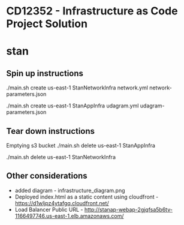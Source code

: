 # CD12352 - Infrastructure as Code Project Solution
# stan

## Spin up instructions
./main.sh create us-east-1 StanNetworkInfra network.yml network-parameters.json

./main.sh create us-east-1 StanAppInfra udagram.yml udagram-parameters.json

## Tear down instructions
Emptying s3 bucket
./main.sh delete us-east-1 StanAppInfra

./main.sh delete us-east-1 StanNetworkInfra

## Other considerations
- added diagram - infrastructure_diagram.png
- Deployed index.html as a static content using cloudfront - https://d1wljpz4ytafgq.cloudfront.net/
- Load Balancer Public URL - http://stanap-webap-2gjqfsa5b6tv-1166497746.us-east-1.elb.amazonaws.com/
